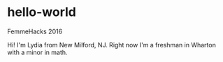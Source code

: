 # hello-world
FemmeHacks 2016

Hi! I'm Lydia from New Milford, NJ. Right now I'm a freshman in Wharton with a minor in math.
